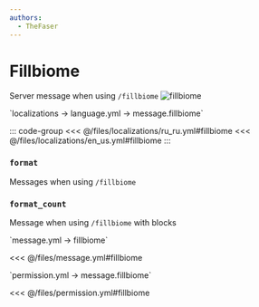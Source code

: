 ```yaml
---
authors:
  - TheFaser
---
```


# Fillbiome

<!--@include: @/parts/vanillaWarn.md#command-->

Server message when using `/fillbiome`
![fillbiome](/fillbiome.png)

[//]: # (localization)
<!--@include: @/parts/words.md#localization-->
<!--@include: @/parts/words.md#path--> `localizations → language.yml → message.fillbiome`

<!--@include: @/parts/words.md#default-->

::: code-group
<<< @/files/localizations/ru_ru.yml#fillbiome
<<< @/files/localizations/en_us.yml#fillbiome
:::

### `format`

Messages when using `/fillbiome`

### `format_count`

Message when using `/fillbiome` with blocks

[//]: # (message.yml)
<!--@include: @/parts/words.md#setting-->
<!--@include: @/parts/words.md#path--> `message.yml → fillbiome`

<!--@include: @/parts/words.md#default-->
<<< @/files/message.yml#fillbiome

<!--@include: @/parts/enable.md-->

<!--@include: @/parts/range.md-->
<!--@include: @/parts/destination.md-->
<!--@include: @/parts/sound.md-->

[//]: # (permission.yml)
<!--@include: @/parts/words.md#permission-->
<!--@include: @/parts/words.md#path--> `permission.yml → message.fillbiome`

<!--@include: @/parts/words.md#default-->
<<< @/files/permission.yml#fillbiome

<!--@include: @/parts/permission/permissionTier3.md-->
<!--@include: @/parts/permission/sound.md-->